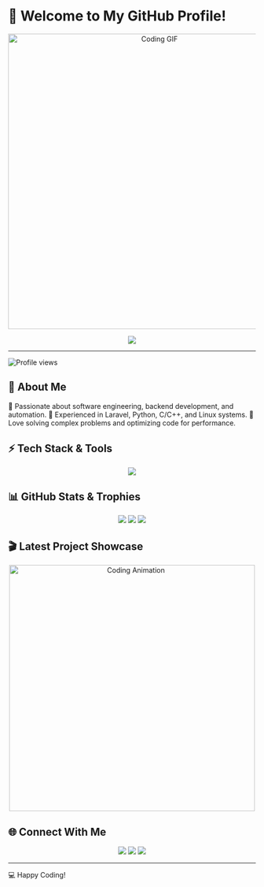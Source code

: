 # 👋 Welcome to My GitHub Profile!

<p align="center">
  <img src="https://media.giphy.com/media/qgQUggAC3Pfv687qPC/giphy.gif" width="600" alt="Coding GIF">
</p>

<p align="center">
  <img src="https://readme-typing-svg.herokuapp.com?font=Fira+Code&size=22&pause=1000&color=FF5733&center=true&vCenter=true&width=600&lines=Software+Engineer+%7C+Backend+Developer;Laravel+%7C+Python+%7C+C%2B%2B+%7C+Linux;Building+Scalable+%26+Efficient+Systems;Always+Learning+%26+Improving!" />
</p>

---

![Profile views](https://komarev.com/ghpvc/?username=Youssef-Mekkkawy&color=blue)

## 🚀 About Me
🔹 Passionate about software engineering, backend development, and automation.
🔹 Experienced in Laravel, Python, C/C++, and Linux systems.
🔹 Love solving complex problems and optimizing code for performance.

## ⚡ Tech Stack & Tools
<p align="center">
  <img src="https://skillicons.dev/icons?i=laravel,php,python,cpp,linux,bash,git,docker&theme=light" />
</p>

## 📊 GitHub Stats & Trophies
<p align="center">
  <img src="https://github-readme-stats.vercel.app/api?username=Youssef-Mekkkawy&show_icons=true&theme=dracula" />
  <img src="https://github-readme-streak-stats.herokuapp.com/?user=Youssef-Mekkkawy&theme=dracula" />
  <img src="https://github-profile-trophy.vercel.app/?username=Youssef-Mekkkawy&theme=dracula" />
</p>

## 🎬 Latest Project Showcase
<p align="center">
  <img src="https://your-gif-url.com/coding.gif" width="500" alt="Coding Animation">
</p>

## 🌐 Connect With Me
<p align="center">
  <a href="mailto:your-email@example.com"><img src="https://img.shields.io/badge/Email-Mail%20Me-red?style=flat&logo=gmail" /></a>
  <a href="https://linkedin.com/in/your-profile"><img src="https://img.shields.io/badge/LinkedIn-Connect-blue?style=flat&logo=linkedin" /></a>
  <a href="https://twitter.com/your-profile"><img src="https://img.shields.io/badge/Twitter-Follow-blue?style=flat&logo=twitter" /></a>
</p>

---
💻 Happy Coding!
